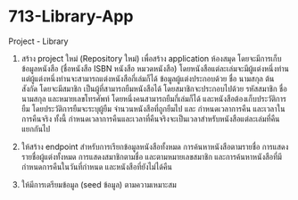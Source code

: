# 713-Library-App
Project - Library

1.  สร้าง project ใหม่ (Repository ใหม่) เพื่อสร้าง application ห้องสมุด โดยจะมีการเก็บข้อมูลหนังสือ (ชื่อหนังสือ ISBN หนังสือ หมวดหนังสือ) โดยหนังสือแต่ละเล่มจะมีผู้แต่งหนึ่งท่าน แต่ผู้แต่งหนึ่งท่านจะสามารถแต่งหนังสือกี่เล่มก็ได้ ข้อมูลผู้แต่งประกอบด้วย ชื่อ นามสกุล ต้นสังกัด โดยจะมีสมาชิก เป็นผู้ที่สามารถยืมหนังสือได้ โดยสมาชิกจะประกอบไปด้วย รหัสสมาชิก ชื่อ นามสกุล และหมายเลขโทรศัพท์  โดยหนึ่งคนสามารถยืมกี่เล่มก็ได้ และหนังสือต้องเก็บประวัติการยืม โดยประวัติการยืมจะระบุผู้ยืม จำนวนหนังสือที่ถูกยืมไป และ กำหนดเวลาการคืน และเวลาในการคืนจริง ทั้งนี้ กำหนดเวลาการคืนและเวลาที่คืนจริงจะเป็นเวลาสำหรับหนังสือแต่ละเล่มที่คืนแยกกันไป

2. ให้สร้าง endpoint สำหรับการเรียกข้อมูลหนังสือทั้งหมด การค้นหาหนังสือตามรายชื่อ การแสดงรายชื่อผู้แต่งทั้งหมด การแสดงสมาชิกตามชื่อ และตามหมายเลขสมาชิก และการค้นหาหนังสือที่มีกำหนดการคืนในวันที่กำหนด และหนังสือที่ยังไม่ได้คืน

3. ให้มีการเตรียมข้อมูล (seed ข้อมูล) ตามความเหมาะสม
